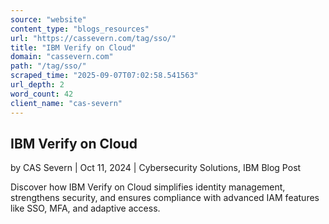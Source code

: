 ```yaml
---
source: "website"
content_type: "blogs_resources"
url: "https://cassevern.com/tag/sso/"
title: "IBM Verify on Cloud"
domain: "cassevern.com"
path: "/tag/sso/"
scraped_time: "2025-09-07T07:02:58.541563"
url_depth: 2
word_count: 42
client_name: "cas-severn"
---
```


## IBM Verify on Cloud

by CAS Severn | Oct 11, 2024 | Cybersecurity Solutions, IBM Blog Post

Discover how IBM Verify on Cloud simplifies identity management, strengthens security, and ensures compliance with advanced IAM features like SSO, MFA, and adaptive access.